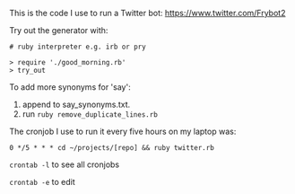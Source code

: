 This is the code I use to run a Twitter bot: https://www.twitter.com/Frybot2

Try out the generator with:

```
# ruby interpreter e.g. irb or pry

> require './good_morning.rb'
> try_out
```

To add more synonyms for 'say':

1) append to say_synonyms.txt.
2) run `ruby remove_duplicate_lines.rb`

The cronjob I use to run it every five hours on my laptop was:

```
0 */5 * * * cd ~/projects/[repo] && ruby twitter.rb
```

`crontab -l` to see all cronjobs

`crontab -e` to edit
